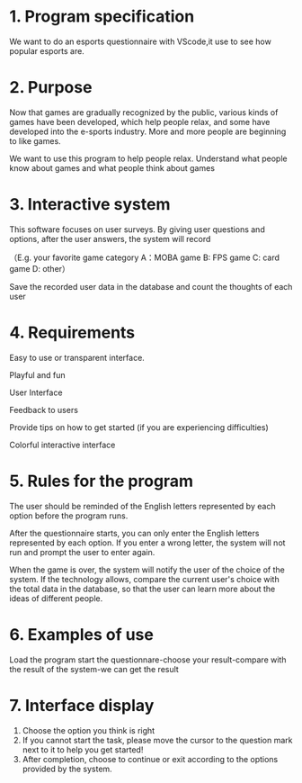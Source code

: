 # 1. Program specification
We want to do an esports questionnaire with VScode,it use to see how popular esports are.

# 2. Purpose
Now that games are gradually recognized by the public, various kinds of games have been developed, which help people relax, and some have developed into the e-sports industry. More and more people are beginning to like games. 

We want to use this program to help people relax. Understand what people know about games and what people think about games

# 3. Interactive system
This software focuses on user surveys. By giving user questions and options, after the user answers, the system will record

（E.g. your favorite game category  A：MOBA game B: FPS game C: card game D: other）

Save the recorded user data in the database and count the thoughts of each user


# 4. Requirements

Easy to use or transparent interface.

Playful and fun

User Interface

Feedback to users

Provide tips on how to get started (if you are experiencing difficulties)

Colorful interactive interface

# 5. Rules for the program
The user should be reminded of the English letters represented by each option before the program runs.

After the questionnaire starts, you can only enter the English letters represented by each option. If you enter a wrong letter, the system will not run and prompt the user to enter again.

When the game is over, the system will notify the user of the choice of the system. If the technology allows, compare the current user's choice with the total data in the database, so that the user can learn more about the ideas of different people.

# 6. Examples of use  
Load the program start the questionnare-choose your result-compare with the result of the system-we can get the result

# 7. Interface display           
                                        
1. Choose the option you think is right                                             
2. If you cannot start the task, please move the cursor to the question mark next to it to help you get started!                                                     
3. After completion, choose to continue or exit according to the options provided by the system. 
